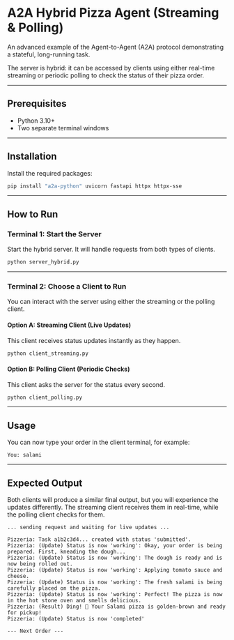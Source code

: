 # A2A Hybrid Pizza Agent (Streaming & Polling)

An advanced example of the Agent-to-Agent (A2A) protocol demonstrating a stateful, long-running task.

The server is hybrid: it can be accessed by clients using either real-time streaming or periodic polling to check the status of their pizza order.

---

## Prerequisites

- Python 3.10+
- Two separate terminal windows

---

## Installation

Install the required packages:

```bash
pip install "a2a-python" uvicorn fastapi httpx httpx-sse
```

---

## How to Run

### Terminal 1: Start the Server

Start the hybrid server. It will handle requests from both types of clients.

```bash
python server_hybrid.py
```

---

### Terminal 2: Choose a Client to Run

You can interact with the server using either the streaming or the polling client.

#### Option A: Streaming Client (Live Updates)

This client receives status updates instantly as they happen.

```bash
python client_streaming.py
```

#### Option B: Polling Client (Periodic Checks)

This client asks the server for the status every second.

```bash
python client_polling.py
```

---

## Usage

You can now type your order in the client terminal, for example:

```text
You: salami
```

---

## Expected Output

Both clients will produce a similar final output, but you will experience the updates differently. The streaming client receives them in real-time, while the polling client checks for them.

```text
... sending request and waiting for live updates ...

Pizzeria: Task a1b2c3d4... created with status 'submitted'.
Pizzeria: (Update) Status is now 'working': Okay, your order is being prepared. First, kneading the dough...
Pizzeria: (Update) Status is now 'working': The dough is ready and is now being rolled out.
Pizzeria: (Update) Status is now 'working': Applying tomato sauce and cheese.
Pizzeria: (Update) Status is now 'working': The fresh salami is being carefully placed on the pizza.
Pizzeria: (Update) Status is now 'working': Perfect! The pizza is now in the hot stone oven and smells delicious.
Pizzeria: (Result) Ding! 🍕 Your Salami pizza is golden-brown and ready for pickup!
Pizzeria: (Update) Status is now 'completed'

--- Next Order ---
```
